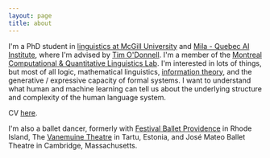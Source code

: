 ```yaml
---
layout: page
title: about
---
```


I'm a PhD student in [linguistics at McGill University](https://mcgill.ca/linguistics/) and [Mila - Quebec AI Institute](https://mila.quebec/), where I'm advised by [Tim O'Donnell](http://people.linguistics.mcgill.ca/~timothy.odonnell/).  I'm a member of the [Montreal Computational & Quantitative Linguistics Lab](https://mcqll.org/).  I'm interested in lots of things, but most of all logic, mathematical linguistics, [information theory](http://people.math.harvard.edu/~ctm/home/text/others/shannon/entropy/entropy.pdf), and the generative / expressive capacity of formal systems. I want to understand what human and machine learning can tell us about the underlying structure and complexity of the human language system.

CV [here](/assets/jlh-academic_cv.pdf).

I'm also a ballet dancer, formerly with [Festival Ballet Providence](http://www.festivalballetprovidence.org) in Rhode Island, The [Vanemuine Theatre](https://www.vanemuine.ee/people/jacob-hoover/?lang=en) in Tartu, Estonia, and José Mateo Ballet Theatre in Cambridge, Massachusetts.


